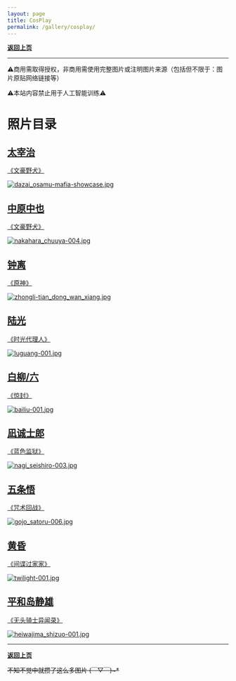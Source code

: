 ```yaml
---
layout: page
title: CosPlay
permalink: /gallery/cosplay/
---
```


<haed>
    <link rel="stylesheet" href="/css/gallery.css">
</haed>

[**返回上页**](/gallery/)

---

⚠️商用需取得授权，非商用需使用完整图片或注明图片来源（包括但不限于：图片原贴网络链接等）

⚠️本站内容禁止用于人工智能训练⚠️

# 照片目录

<div class="directory-container">
    <div class="directory-card portrait">
        <a href="./dazai_osamu">
            <div class="directory-text">
                <h2>太宰治</h2>
                <p>《文豪野犬》</p>
            </div>
            <div class="directory-item portrait">
                <picture>
                    <source srcset="https://image.jumern.com/cosplay/dazai_osamu/mafia/dazai_osamu-mafia-showcase.avif" type="image/avif">
                    <source srcset="https://image.jumern.com/cosplay/dazai_osamu/mafia/dazai_osamu-mafia-showcase.webp" type="image/webp">
                    <img src="https://image.jumern.com/cosplay/dazai_osamu/mafia/dazai_osamu-mafia-showcase.jpg" alt="dazai_osamu-mafia-showcase.jpg" loading="lazy">
                </picture>
            </div>
        </a>
    </div>
    <div class="directory-card portrait">
        <a href="./nakahara_chuuya">
            <div class="directory-text">
                <h2>中原中也</h2>
                <p>《文豪野犬》</p>
            </div>
            <div class="directory-item portrait">
                <picture>
                    <source srcset="https://image.jumern.com/cosplay/nakahara_chuuya/beast/nakahara_chuuya-004.avif" type="image/avif">
                    <source srcset="https://image.jumern.com/cosplay/nakahara_chuuya/beast/nakahara_chuuya-004.webp" type="image/webp">
                    <img src="https://image.jumern.com/cosplay/nakahara_chuuya/beast/nakahara_chuuya-004.jpg" alt="nakahara_chuuya-004.jpg" loading="lazy">
                </picture>
            </div>
        </a>
    </div>
    <div class="directory-card portrait">
        <a href="./zhongli">
            <div class="directory-text">
                <h2>钟离</h2>
                <p>《原神》</p>
            </div>
            <div class="directory-item portrait">
                <picture>
                    <source srcset="https://image.jumern.com/cosplay/zhongli/classic/zhongli-tian_dong_wan_xiang.avif" type="image/avif">
                    <source srcset="https://image.jumern.com/cosplay/zhongli/classic/zhongli-tian_dong_wan_xiang.webp" type="image/webp">
                    <img src="https://image.jumern.com/cosplay/zhongli/classic/zhongli-tian_dong_wan_xiang.jpg" alt="zhongli-tian_dong_wan_xiang.jpg" loading="lazy">
                </picture>
            </div>
        </a>
    </div>
    <div class="directory-card landscape">
        <a href="./luguang">
            <div class="directory-text">
                <h2>陆光</h2>
                <p>《时光代理人》</p>
            </div>
            <div class="directory-item landscape">
                <picture>
                    <source srcset="https://image.jumern.com/cosplay/luguang/classic/luguang-001.avif" type="image/avif">
                    <source srcset="https://image.jumern.com/cosplay/luguang/classic/luguang-001.webp" type="image/webp">
                    <img src="https://image.jumern.com/cosplay/luguang/classic/luguang-001.jpg" alt="luguang-001.jpg" loading="lazy">
                </picture>
            </div>
        </a>
    </div>
    <div class="directory-card landscape">
        <a href="./bailiu/">
            <div class="directory-text">
                <h2>白柳/六</h2>
                <p>《惊封》</p>
            </div>
            <div class="directory-item landscape">
                <picture>
                    <source srcset="https://image.jumern.com/cosplay/bailiu/classic/bailiu-001.avif" type="image/avif">
                    <source srcset="https://image.jumern.com/cosplay/bailiu/classic/bailiu-001.webp" type="image/webp">
                    <img src="https://image.jumern.com/cosplay/bailiu/classic/bailiu-001.jpg" alt="bailiu-001.jpg" loading="lazy">
                </picture>
            </div>
        </a>
    </div>
    <div class="directory-card portrait">
        <a href="./nagi_seishiro">
            <div class="directory-text">
                <h2>凪诚士郎</h2>
                <p>《蓝色监狱》</p>
            </div>
            <div class="directory-item portrait">
                <picture>
                    <source srcset="https://image.jumern.com/cosplay/nagi_seishiro/guard_uniform/nagi_seishiro-003.avif" type="image/avif">
                    <source srcset="https://image.jumern.com/cosplay/nagi_seishiro/guard_uniform/nagi_seishiro-003.webp" type="image/webp">
                    <img src="https://image.jumern.com/cosplay/nagi_seishiro/guard_uniform/nagi_seishiro-003.jpg" alt="nagi_seishiro-003.jpg" loading="lazy">
                </picture>
            </div>
        </a>
    </div>
    <div class="directory-card portrait">
        <a href="./gojo_satoru">
            <div class="directory-text">
                <h2>五条悟</h2>
                <p>《咒术回战》</p>
            </div>
            <div class="directory-item portrait">
                <picture>
                    <source srcset="https://image.jumern.com/cosplay/gojo_satoru/black_suit/gojo_satoru-006.avif" type="image/avif">
                    <source srcset="https://image.jumern.com/cosplay/gojo_satoru/black_suit/gojo_satoru-006.webp" type="image/webp">
                    <img src="https://image.jumern.com/cosplay/gojo_satoru/black_suit/gojo_satoru-006.jpg" alt="gojo_satoru-006.jpg" loading="lazy">
                </picture>
            </div>
        </a>
    </div>
    <div class="directory-card portrait">
        <a href="./twilight">
            <div class="directory-text">
                <h2>黄昏</h2>
                <p>《间谍过家家》</p>
            </div>
            <div class="directory-item portrait">
                <picture>
                    <source srcset="https://image.jumern.com/cosplay/twilight/classic/twilight-001.avif" type="image/avif">
                    <source srcset="https://image.jumern.com/cosplay/twilight/classic/twilight-001.webp" type="image/webp">
                    <img src="https://image.jumern.com/cosplay/twilight/classic/twilight-001.jpg" alt="twilight-001.jpg" loading="lazy">
                </picture>
            </div>
        </a>
    </div>
    <div class="directory-card portrait">
        <a href="./heiwajima_shizuo">
            <div class="directory-text">
                <h2>平和岛静雄</h2>
                <p>《无头骑士异闻录》</p>
            </div>
            <div class="directory-item portrait">
                <picture>
                    <source srcset="https://image.jumern.com/cosplay/heiwajima_shizuo/classic/heiwajima_shizuo-001.avif" type="image/avif">
                    <source srcset="https://image.jumern.com/cosplay/heiwajima_shizuo/classic/heiwajima_shizuo-001.webp" type="image/webp">
                    <img src="https://image.jumern.com/cosplay/heiwajima_shizuo/classic/heiwajima_shizuo-001.jpg" alt="heiwajima_shizuo-001.jpg" loading="lazy">
                </picture>
            </div>
        </a>
    </div>
</div>

---

[**返回上页**](/gallery/)

~~不知不觉中就攒了这么多图片 (￣▽￣)~*~~
